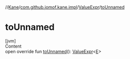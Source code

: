 //[Kane](../../index.md)/[com.github.jomof.kane.impl](../index.md)/[ValueExpr](index.md)/[toUnnamed](to-unnamed.md)



# toUnnamed  
[jvm]  
Content  
open override fun [toUnnamed](to-unnamed.md)(): [ValueExpr](index.md)<[E](index.md)>  



